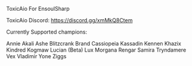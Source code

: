 ToxicAio For EnsoulSharp

ToxicAio Discord: https://discord.gg/xmMkQ8Ctem

Currently Supported champions:


Annie
Akali
Ashe
Blitzcrank
Brand
Cassiopeia
Kassadin
Kennen
Khazix
Kindred
Kogmaw
Lucian (Beta)
Lux
Morgana
Rengar
Samira
Tryndamere
Vex
Vladimir
Yone
Ziggs  
